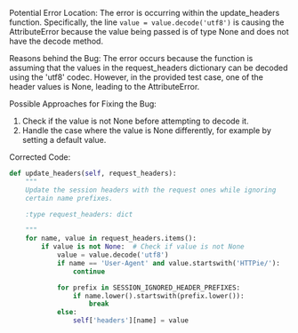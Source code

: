 Potential Error Location: 
The error is occurring within the update_headers function. Specifically, the line `value = value.decode('utf8')` is causing the AttributeError because the value being passed is of type None and does not have the decode method.

Reasons behind the Bug:
The error occurs because the function is assuming that the values in the request_headers dictionary can be decoded using the 'utf8' codec. However, in the provided test case, one of the header values is None, leading to the AttributeError.

Possible Approaches for Fixing the Bug:
1. Check if the value is not None before attempting to decode it.
2. Handle the case where the value is None differently, for example by setting a default value.

Corrected Code:
```python
def update_headers(self, request_headers):
    """
    Update the session headers with the request ones while ignoring
    certain name prefixes.

    :type request_headers: dict

    """
    for name, value in request_headers.items():
        if value is not None:  # Check if value is not None
            value = value.decode('utf8')
            if name == 'User-Agent' and value.startswith('HTTPie/'):
                continue

            for prefix in SESSION_IGNORED_HEADER_PREFIXES:
                if name.lower().startswith(prefix.lower()):
                    break
            else:
                self['headers'][name] = value
```